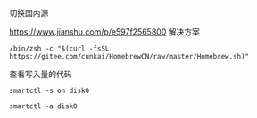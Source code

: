 切换国内源

https://www.jianshu.com/p/e597f2565800 解决方案

```
/bin/zsh -c "$(curl -fsSL https://gitee.com/cunkai/HomebrewCN/raw/master/Homebrew.sh)"
```

查看写入量的代码

```
smartctl -s on disk0

smartctl -a disk0
```

